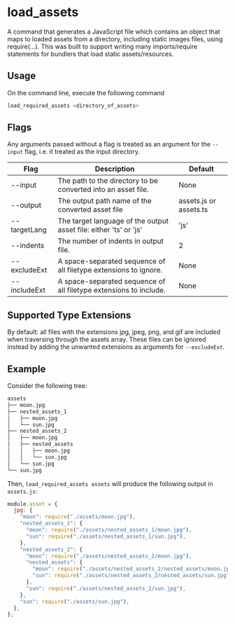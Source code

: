 # load_assets
A command that generates a JavaScript file which contains an object that maps to loaded assets from a directory, including static images files, using require(...). 
This was built to support writing many imports/require statements for bundlers that load static assets/resources.

## Usage

On the command line, execute the following command
```bash
load_required_assets <directory_of_assets>
```

## Flags

Any arguments passed without a flag is treated as an argument for the `--input` flag, i.e. it treated as the input directory.

|Flag|Description|Default
|-------------|---|---|
|--input     | The path to the directory to be converted into an asset file. | None
|--output    | The output path name of the converted asset file | assets.js or assets.ts
|--targetLang| The target language of the output asset file: either 'ts' or 'js' | 'js'
|--indents   | The number of indents in output file. | 2
|--excludeExt| A space-separated sequence of all filetype extensions to ignore. | None
|--includeExt| A space-separated sequence of all filetype extensions to include. | None

## Supported Type Extensions

By default: all files with the extensions jpg, jpeg, png, and gif are included when traversing through the assets array. These files can be ignored instead by adding the unwanted extensions as arguments for `--excludeExt`.

## Example
Consider the following tree:
```txt
assets
├── moon.jpg
├── nested_assets_1
│   ├── moon.jpg
│   └── sun.jpg
├── nested_assets_2
│   ├── moon.jpg
│   ├── nested_assets
│   │   ├── moon.jpg
│   │   └── sun.jpg
│   └── sun.jpg
└── sun.jpg
```

Then, `load_required_assets assets` will produce the following output in `assets.js`:

```javascript
module.asset = {
  jpg: {
    "moon": require("./assets/moon.jpg"),
    "nested_assets_1": {
      "moon": require("./assets/nested_assets_1/moon.jpg"),
      "sun": require("./assets/nested_assets_1/sun.jpg"),
    },
    "nested_assets_2": {
      "moon": require("./assets/nested_assets_2/moon.jpg"),
      "nested_assets": {
        "moon": require("./assets/nested_assets_2/nested_assets/moon.jpg"),
        "sun": require("./assets/nested_assets_2/nested_assets/sun.jpg"),
      },
      "sun": require("./assets/nested_assets_2/sun.jpg"),
    },
    "sun": require("./assets/sun.jpg"),
  },
};
```
